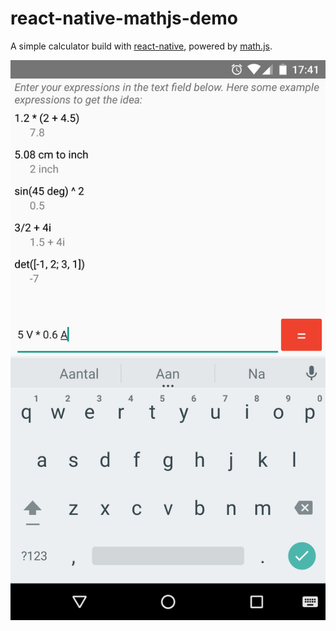 # react-native-mathjs-demo

A simple calculator build with [react-native](https://facebook.github.io/react-native/), 
powered by [math.js](http://mathjs.org).

![Calculator screenshot](https://github.com/josdejong/react-native-mathjs-demo/blob/master/misc/calculator_screenshot.png)
